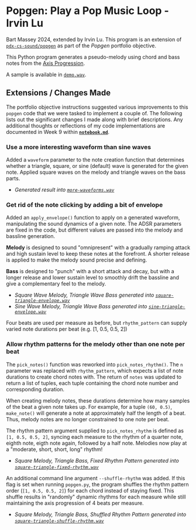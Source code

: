 # Popgen: Play a Pop Music Loop - Irvin Lu

Bart Massey 2024, extended by Irvin Lu. This program is an extension of [`pdx-cs-sound/popgen`](https://github.com/pdx-cs-sound/popgen) as part of the _Popgen_ portfolio objective.

This Python program generates a pseudo-melody using chord and bass notes from the
[Axis Progression](https://en.wikipedia.org/wiki/axis_progression).

A sample is available in [`demo.wav`](demo.wav).

## Extensions / Changes Made

The portfolio objective instructions suggested various improvements to this `popgen` code that we were tasked to implement a couple of.
The following lists out the significant changes I made along with brief descriptions. Any additional thoughts or reflections of my code
implementations are documented in Week 9 within [**`notebook.md`**](../../notebook.md#week-9).

### Use a more interesting waveform than sine waves

Added a `waveform` parameter to the note creation function that determines whether a triangle, square, or sine (default) wave is generated for the given note. Applied square waves on the melody and triangle waves on the bass parts.

- _Generated result into [`more-waveforms.wav`](more-waveforms.wav)_

### Get rid of the note clicking by adding a bit of envelope

Added an `apply_envelope()` function to apply on a generated waveform, manipulating the sound dynamics of a given note. The ADSR parameters are fixed in the code, but different values are passed into the melody and bassline generation.

**Melody** is designed to sound "omnipresent" with a gradually ramping attack and high sustain level to keep these notes at the forefront. A shorter release is applied to make the melody sound precise and defining.

**Bass** is designed to "punch" with a short attack and decay, but with a longer release and lower sustain level to smoothly drift the bassline and give a complementary feel to the melody.

- _Square Wave Melody, Triangle Wave Bass generated into [`square-triangle-envelope.wav`](square-triangle-envelope.wav)_
- _Sine Wave Melody, Triangle Wave Bass generated into [`sine-triangle-envelope.wav`](sine-triangle-envelope.wav)_

Four beats are used per measure as before, but `rhythm_pattern` can supply varied note
durations per beat (e.g. [1, 0.5, 0.5, 2])

### Allow rhythm patterns for the melody other than one note per beat

The `pick_notes()` function was reworked into `pick_notes_rhythm()`. The `n` parameter was replaced with `rhythm_pattern`, which
expects a list of note durations to create chord notes with. The return of `notes` was updated to return a list of tuples,
each tuple containing the chord note number and corresponding duration.

When creating melody notes, these durations determine how many samples of the beat a given note takes up. For example, for a tuple
`(60, 0.5)`, `make_note()` will generate a note at approximately half the length of a beat. Thus, melody notes are no longer
constrained to one note per beat.

The rhythm pattern argument supplied to `pick_notes_rhythm` is defined as `[1, 0.5, 0.5, 2]`, syncing each measure to the rhythm of a
quarter note, eighth note, eigth note again, followed by a half note. Melodies now play at a "moderate, short, short, long" rhythm!

- _Square Melody, Triangle Bass, Fixed Rhythm Pattern generated into [`square-triangle-fixed-rhythm.wav`](square-triangle-fixed-rhythm.wav)_

An additional command line argument `--shuffle-rhythm` was added. If this flag is set when running `popgen.py`, the program shuffles
the rhythm pattern order (`[1, 0.5, 0.5, 2]`) for each chord instead of staying fixed. This shuffle results in "randomly" dynamic
rhythms for each measure while still maintaining the axis progression of 4 beats per measure.

- _Square Melody, Triangle Bass, Shuffled Rhythm Pattern generated into [`square-triangle-shuffle-rhythm.wav`](square-triangle-shuffle-rhythm.wav)_
